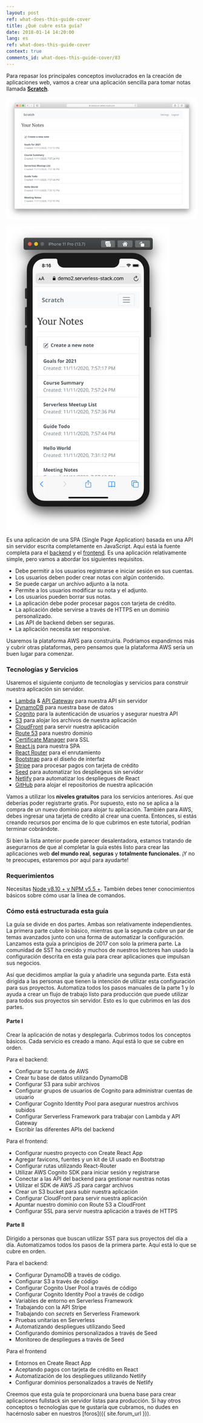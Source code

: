 ```yaml
---
layout: post
ref: what-does-this-guide-cover
title: ¿Qué cubre esta guía?
date: 2018-01-14 14:20:00
lang: es
ref: what-does-this-guide-cover
context: true
comments_id: what-does-this-guide-cover/83
---
```


Para repasar los principales conceptos involucrados en la creación de aplicaciones web, vamos a crear una aplicación sencilla para tomar notas llamada [**Scratch**](https://demo2.sst.dev).

![Captura de aplicación completada en escritorio](/assets/completed-app-desktop.png)

<img alt="Captura de aplicación completada en movíl" src="/assets/completed-app-mobile.png" width="432" />

Es una aplicación de una SPA (Single Page Application) basada en una API sin servidor escrita completamente en JavaScript. Aquí está la fuente completa para el [backend]({{site.backend_github_repo}}) y el [frontend]({{site.frontend_github_repo}}). Es una aplicación relativamente simple, pero vamos a abordar los siguientes requisitos.

- Debe permitir a los usuarios registrarse e iniciar sesión en sus cuentas.
- Los usuarios deben poder crear notas con algún contenido.
- Se puede cargar un archivo adjunto a la nota.
- Permite a los usuarios modificar su nota y el adjunto.
- Los usuarios pueden borrar sus notas.
- La aplicación debe poder procesar pagos con tarjeta de crédito.
- La aplicación debe servirse a través de HTTPS en un dominio personalizado.
- Las API de backend deben ser seguras.
- La aplicación necesita ser responsive.

Usaremos la plataforma AWS para construirla. Podríamos expandirnos más y cubrir otras plataformas, pero pensamos que la plataforma AWS sería un buen lugar para comenzar.

### Tecnologías y Servicios

Usaremos el siguiente conjunto de tecnologías y servicios para construir nuestra aplicación sin servidor.

- [Lambda][Lambda] & [API Gateway][APIG] para nuestra API sin servidor
- [DynamoDB][DynamoDB] para nuestra base de datos
- [Cognito][Cognito] para la autenticación de usuarios y asegurar nuestra API
- [S3][S3] para alojar los archivos de nuestra aplicación
- [CloudFront][CF] para servir nuestra aplicación
- [Route 53][R53] para nuestro dominio
- [Certificate Manager][CM] para SSL
- [React.js][React] para nuestra SPA
- [React Router][RR] para el enrutamiento
- [Bootstrap][Bootstrap] para el diseño de interfaz
- [Stripe][Stripe] para procesar pagos con tarjeta de crédito
- [Seed][Seed] para automatizar los despliegeus sin servidor
- [Netlify][Netlify] para automatizar los despliegues de React
- [GitHub][GitHub] para alojar el repositorios de nuestra aplicación

Vamos a utilizar los **niveles gratuitos** para los servicios anteriores. Así que deberías poder registrarte gratis. Por supuesto, esto no se aplica a la compra de un nuevo dominio para alojar tu aplicación. También para AWS, debes ingresar una tarjeta de crédito al crear una cuenta. Entonces, si estás creando recursos por encima de lo que cubrimos en este tutorial, podrían terminar cobrándote.

Si bien la lista anterior puede parecer desalentadora, estamos tratando de asegurarnos de que al completar la guía estés listo para crear las aplicaciones web **del mundo real**, **seguras** y **totalmente funcionales**. ¡Y no te preocupes, estaremos por aquí para ayudarte!

### Requerimientos

Necesitas [Node v8.10 + y NPM v5.5 +](https://nodejs.org/en/). También debes tener conocimientos básicos sobre cómo usar la línea de comandos.

### Cómo está estructurada esta guía

La guía se divide en dos partes. Ambas son relativamente independientes. La primera parte cubre lo básico, mientras que la segunda cubre un par de temas avanzados junto con una forma de automatizar la configuración. Lanzamos esta guía a principios de 2017 con solo la primera parte. La comunidad de SST ha crecido y muchos de nuestros lectores han usado la configuración descrita en esta guía para crear aplicaciones que impulsan sus negocios.

Así que decidimos ampliar la guía y añadirle una segunda parte. Esta está dirigida a las personas que tienen la intención de utilizar esta configuración para sus proyectos. Automatiza todos los pasos manuales de la parte 1 y lo ayuda a crear un flujo de trabajo listo para producción que puede utilizar para todos sus proyectos sin servidor. Esto es lo que cubrimos en las dos partes.

#### Parte I

Crear la aplicación de notas y desplegarla. Cubrimos todos los conceptos básicos. Cada servicio es creado a mano. Aquí está lo que se cubre en orden.

Para el backend:

- Configurar tu cuenta de AWS
- Crear tu base de datos utilizando DynamoDB
- Configurar S3 para subir archivos
- Configurar grupos de usuarios de Cognito para administrar cuentas de usuario
- Configurar Cognito Identity Pool para asegurar nuestros archivos subidos
- Configurar Serverless Framework para trabajar con Lambda y API Gateway
- Escribir las diferentes APIs del backend

Para el frontend:

- Configurar nuestro proyecto con Create React App
- Agregar favicons, fuentes y un kit de UI usado en Bootstrap
- Configurar rutas utilizando React-Router
- Utilizar AWS Cognito SDK para iniciar sesión y registrarse
- Conectar a las API del backend para gestionar nuestras notas
- Utilizar el SDK de AWS JS para cargar archivos
- Crear un S3 bucket para subir nuestra aplicación
- Configurar CloudFront para servir nuestra aplicación
- Apuntar nuestro dominio con Route 53 a CloudFront
- Configurar SSL para servir nuestra aplicación a través de HTTPS

#### Parte II

Dirigido a personas que buscan utilizar SST para sus proyectos del día a día. Automatizamos todos los pasos de la primera parte. Aquí está lo que se cubre en orden.

Para el backend:

- Configurar DynamoDB a través de código.
- Configurar S3 a través de código
- Configurar Cognito User Pool a través de código
- Configurar Cognito Identity Pool a través de código
- Variables de entorno en Serverless Framework
- Trabajando con la API Stripe
- Trabajando con *secrets* en Serverless Framework
- Pruebas unitarias en Serverless
- Automatizando despliegues utilizando Seed
- Configurando dominios personalizados a través de Seed
- Monitoreo de despliegues a través de Seed

Para el frontend

- Entornos en Create React App
- Aceptando pagos con tarjeta de crédito en React
- Automatización de los despliegues utilizando Netlify
- Configurar dominios personalizados a través de Netlify

Creemos que esta guía te proporcionará una buena base para crear aplicaciones fullstack sin servidor listas para producción. Si hay otros conceptos o tecnologías que te gustaría que cubramos, no dudes en hacérnoslo saber en nuestros [foros]({{ site.forum_url }}).


[Cognito]: https://aws.amazon.com/cognito/
[CM]: https://aws.amazon.com/certificate-manager
[R53]: https://aws.amazon.com/route53/
[CF]: https://aws.amazon.com/cloudfront/
[S3]: https://aws.amazon.com/s3/
[Bootstrap]: http://getbootstrap.com
[RR]: https://github.com/ReactTraining/react-router
[React]: https://facebook.github.io/react/
[DynamoDB]: https://aws.amazon.com/dynamodb/
[APIG]: https://aws.amazon.com/api-gateway/
[Lambda]: https://aws.amazon.com/lambda/
[Stripe]: https://stripe.com
[Seed]: https://seed.run
[Netlify]: https://netlify.com
[GitHub]: https://github.com
